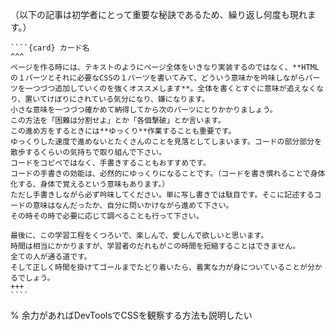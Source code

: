 （以下の記事は初学者にとって重要な秘訣であるため、繰り返し何度も現れます。）
`````{div} taskcard
````{card} カード名
^^^
ページを作る時には、テキストのようにページ全体をいきなり実装するのではなく、**HTMLの１パーツとそれに必要なCSSの１パーツを書いてみて、どういう意味かを吟味しながらパーツを一つづつ追加していくのを強くオススメします**。全体を書くとすぐに意味が追えなくなり、置いてけぼりにされている気分になり、嫌になります。
小さな意味を一つづつ確かめて納得してから次のパーツにとりかかりましょう。
この方法を「困難は分割せよ」とか「各個撃破」とか言います。
この進め方をするときには**ゆっくり**作業することも重要です。
ゆっくりした速度で進めないとたくさんのことを見落としてしまいます。コードの部分部分を散歩するくらいの気持ちで取り組んで下さい。
コードをコピペではなく、手書きすることもおすすめです。
コードの手書きの効能は、必然的にゆっくりになることです。（コードを書き慣れることで身体化する、身体で覚えるという意味もあります。）
ただし手書きしながら必ず吟味してください。単に写し書きでは駄目です。そこに記述するコードの意味はなんだったか、自分に問いかけながら進めて下さい。
その時その時で必要に応じて調べることも行って下さい。

最後に、この学習工程をくつろいで、楽しんで、愛しんで欲しいと思います。
時間は相当にかかりますが、学習者のだれもがこの時間を短縮することはできません。
全ての人が通る道です。
そして正しく時間を掛けてゴールまでたどり着いたら、着実な力が身についていることが分かるでしょう。
+++
````
`````
% 余力があればDevToolsでCSSを観察する方法も説明したい

